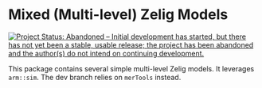 Mixed (Multi-level) Zelig Models
================================

[![Project Status: Abandoned – Initial development has started, but there has not yet been a stable, usable release; the project has been abandoned and the author(s) do not intend on continuing development.](http://www.repostatus.org/badges/latest/abandoned.svg)](http://www.repostatus.org/#abandoned)


This package contains several simple multi-level Zelig models.  It leverages `arm::sim`.  The dev branch relies on `merTools` instead.

